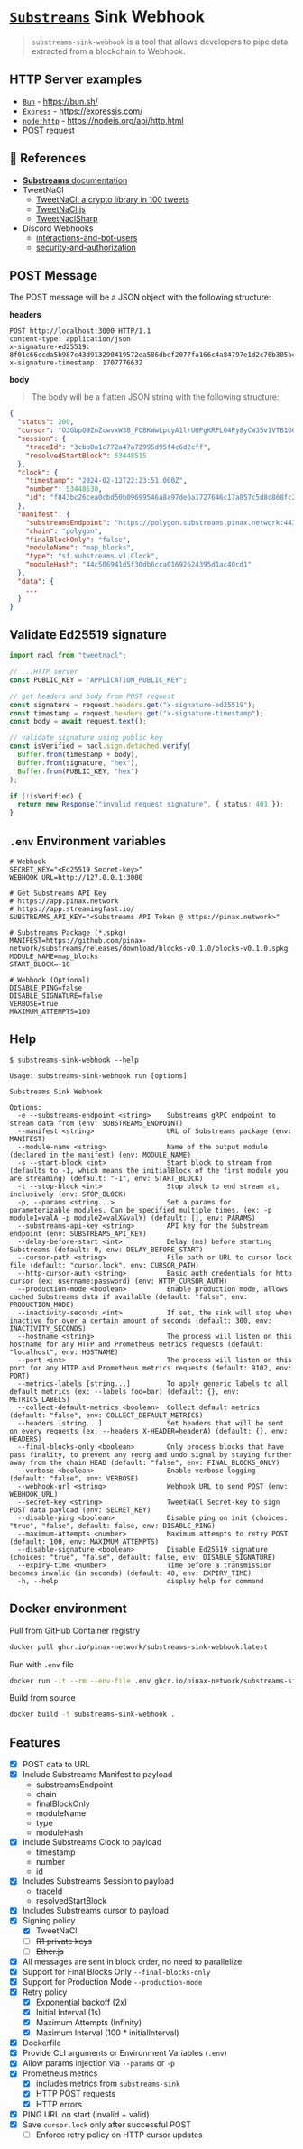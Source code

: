 # [`Substreams`](https://substreams.streamingfast.io/) Sink Webhook

> `substreams-sink-webhook` is a tool that allows developers to pipe data extracted from a blockchain to Webhook.

## HTTP Server examples

- [`Bun`](/examples/bun) - https://bun.sh/
- [`Express`](/examples/express) - https://expressjs.com/
- [`node:http`](/examples/node) - https://nodejs.org/api/http.html
- [POST request](/examples/http)

## 📖 References

- [**Substreams** documentation](https://substreams.streamingfast.io/)
- TweetNaCl
  - [TweetNaCl: a crypto library in 100 tweets](http://tweetnacl.cr.yp.to/)
  - [TweetNaCl.js](https://tweetnacl.js.org/)
  - [TweetNaclSharp](https://github.com/XeroXP/TweetNaclSharp)
- Discord Webhooks
  - [interactions-and-bot-users](https://discord.com/developers/docs/interactions/receiving-and-responding#interactions-and-bot-users)
  - [security-and-authorization](https://discord.com/developers/docs/interactions/receiving-and-responding#security-and-authorization)

## POST Message

The POST message will be a JSON object with the following structure:

**headers**

```http
POST http://localhost:3000 HTTP/1.1
content-type: application/json
x-signature-ed25519: 8f01c66ccda5b987c43d913290419572ea586dbef2077fa166c4a84797e1d2c76b305bc67ed43efb1fc841562620a61cb59c4d8a13de689a2e98ead19190f80c
x-signature-timestamp: 1707776632
```

**body**

> The body will be a flatten JSON string with the following structure:

```json
{
  "status": 200,
  "cursor": "OJGbpO9ZnZcwvxW38_FO8KWwLpcyA1lrUQPgKRFL04Py8yCW35v1VTB1O0-Elami3RztQlOp2tmcHC9y9ZQFuoDrxLpj6yU-FXorwoHr_OfqLPumMQwTJ-hgWeuKYNLeWDjTagn4ersEtNGzbvLaY0UxZZUhK2G62z1VptdXJfEWuiJmyjmrIZrRhK-WoNAS_rEkQ7L1xCmhDzJ4K0dTPcSDNPKZuDR2",
  "session": {
    "traceId": "3cbb0a1c772a47a72995d95f4c6d2cff",
    "resolvedStartBlock": 53448515
  },
  "clock": {
    "timestamp": "2024-02-12T22:23:51.000Z",
    "number": 53448530,
    "id": "f843bc26cea0cbd50b09699546a8a97de6a1727646c17a857c5d8d868fc26142"
  },
  "manifest": {
    "substreamsEndpoint": "https://polygon.substreams.pinax.network:443",
    "chain": "polygon",
    "finalBlockOnly": "false",
    "moduleName": "map_blocks",
    "type": "sf.substreams.v1.Clock",
    "moduleHash": "44c506941d5f30db6cca01692624395d1ac40cd1"
  },
  "data": {
    ...
  }
}
```

## Validate Ed25519 signature

```typescript
import nacl from "tweetnacl";

// ...HTTP server
const PUBLIC_KEY = "APPLICATION_PUBLIC_KEY";

// get headers and body from POST request
const signature = request.headers.get("x-signature-ed25519");
const timestamp = request.headers.get("x-signature-timestamp");
const body = await request.text();

// validate signature using public key
const isVerified = nacl.sign.detached.verify(
  Buffer.from(timestamp + body),
  Buffer.from(signature, "hex"),
  Buffer.from(PUBLIC_KEY, "hex")
);

if (!isVerified) {
  return new Response("invalid request signature", { status: 401 });
}
```

## `.env` Environment variables

```env
# Webhook
SECRET_KEY="<Ed25519 Secret-key>"
WEBHOOK_URL=http://127.0.0.1:3000

# Get Substreams API Key
# https://app.pinax.network
# https://app.streamingfast.io/
SUBSTREAMS_API_KEY="<Substreams API Token @ https://pinax.network>"

# Substreams Package (*.spkg)
MANIFEST=https://github.com/pinax-network/substreams/releases/download/blocks-v0.1.0/blocks-v0.1.0.spkg
MODULE_NAME=map_blocks
START_BLOCK=-10

# Webhook (Optional)
DISABLE_PING=false
DISABLE_SIGNATURE=false
VERBOSE=true
MAXIMUM_ATTEMPTS=100
```

## Help

```
$ substreams-sink-webhook --help

Usage: substreams-sink-webhook run [options]

Substreams Sink Webhook

Options:
  -e --substreams-endpoint <string>    Substreams gRPC endpoint to stream data from (env: SUBSTREAMS_ENDPOINT)
  --manifest <string>                  URL of Substreams package (env: MANIFEST)
  --module-name <string>               Name of the output module (declared in the manifest) (env: MODULE_NAME)
  -s --start-block <int>               Start block to stream from (defaults to -1, which means the initialBlock of the first module you are streaming) (default: "-1", env: START_BLOCK)
  -t --stop-block <int>                Stop block to end stream at, inclusively (env: STOP_BLOCK)
  -p, --params <string...>             Set a params for parameterizable modules. Can be specified multiple times. (ex: -p module1=valA -p module2=valX&valY) (default: [], env: PARAMS)
  --substreams-api-key <string>        API key for the Substream endpoint (env: SUBSTREAMS_API_KEY)
  --delay-before-start <int>           Delay (ms) before starting Substreams (default: 0, env: DELAY_BEFORE_START)
  --cursor-path <string>               File path or URL to cursor lock file (default: "cursor.lock", env: CURSOR_PATH)
  --http-cursor-auth <string>          Basic auth credentials for http cursor (ex: username:password) (env: HTTP_CURSOR_AUTH)
  --production-mode <boolean>          Enable production mode, allows cached Substreams data if available (default: "false", env: PRODUCTION_MODE)
  --inactivity-seconds <int>           If set, the sink will stop when inactive for over a certain amount of seconds (default: 300, env: INACTIVITY_SECONDS)
  --hostname <string>                  The process will listen on this hostname for any HTTP and Prometheus metrics requests (default: "localhost", env: HOSTNAME)
  --port <int>                         The process will listen on this port for any HTTP and Prometheus metrics requests (default: 9102, env: PORT)
  --metrics-labels [string...]         To apply generic labels to all default metrics (ex: --labels foo=bar) (default: {}, env: METRICS_LABELS)
  --collect-default-metrics <boolean>  Collect default metrics (default: "false", env: COLLECT_DEFAULT_METRICS)
  --headers [string...]                Set headers that will be sent on every requests (ex: --headers X-HEADER=headerA) (default: {}, env: HEADERS)
  --final-blocks-only <boolean>        Only process blocks that have pass finality, to prevent any reorg and undo signal by staying further away from the chain HEAD (default: "false", env: FINAL_BLOCKS_ONLY)
  --verbose <boolean>                  Enable verbose logging (default: "false", env: VERBOSE)
  --webhook-url <string>               Webhook URL to send POST (env: WEBHOOK_URL)
  --secret-key <string>                TweetNaCl Secret-key to sign POST data payload (env: SECRET_KEY)
  --disable-ping <boolean>             Disable ping on init (choices: "true", "false", default: false, env: DISABLE_PING)
  --maximum-attempts <number>          Maximum attempts to retry POST (default: 100, env: MAXIMUM_ATTEMPTS)
  --disable-signature <boolean>        Disable Ed25519 signature (choices: "true", "false", default: false, env: DISABLE_SIGNATURE)
  --expiry-time <number>               Time before a transmission becomes invalid (in seconds) (default: 40, env: EXPIRY_TIME)
  -h, --help                           display help for command
```

## Docker environment

Pull from GitHub Container registry
```bash
docker pull ghcr.io/pinax-network/substreams-sink-webhook:latest
```

Run with `.env` file
```bash
docker run -it --rm --env-file .env ghcr.io/pinax-network/substreams-sink-webhook:latest run
```

Build from source
```bash
docker build -t substreams-sink-webhook .
```

## Features

- [x] POST data to URL
- [x] Include Substreams Manifest to payload
  - substreamsEndpoint
  - chain
  - finalBlockOnly
  - moduleName
  - type
  - moduleHash
- [x] Include Substreams Clock to payload
  - timestamp
  - number
  - id
- [x] Includes Substreams Session to payload
  - traceId
  - resolvedStartBlock
- [x] Includes Substreams cursor to payload
- [x] Signing policy
  - [x] TweetNaCl
  - [ ] ~~R1 private keys~~
  - [ ] ~~Ether.js~~
- [x] All messages are sent in block order, no need to parallelize
- [x] Support for Final Blocks Only `--final-blocks-only`
- [x] Support for Production Mode `--production-mode`
- [x] Retry policy
  - [x] Exponential backoff (2x)
  - [x] Initial Interval (1s)
  - [x] Maximum Attempts (Infinity)
  - [x] Maximum Interval (100 * initialInterval)
- [x] Dockerfile
- [x] Provide CLI arguments or Environment Variables (`.env`)
- [x] Allow params injection via `--params` or `-p`
- [x] Prometheus metrics
  - [x] includes metrics from `substreams-sink`
  - [x] HTTP POST requests
  - [x] HTTP errors
- [x] PING URL on start (invalid + valid)
- [x] Save `cursor.lock` only after successful POST
  - [ ] Enforce retry policy on HTTP cursor updates
